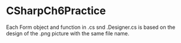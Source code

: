 # CSharpCh6Practice
Each Form object and function in .cs snd .Designer.cs is based on the design of the .png picture with the same file name.
